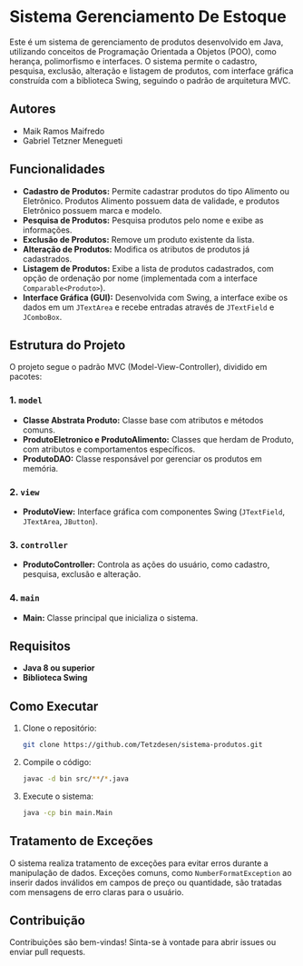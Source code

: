 # Sistema Gerenciamento De Estoque

Este é um sistema de gerenciamento de produtos desenvolvido em Java, utilizando conceitos de Programação Orientada a Objetos (POO), como herança, polimorfismo e interfaces. O sistema permite o cadastro, pesquisa, exclusão, alteração e listagem de produtos, com interface gráfica construída com a biblioteca Swing, seguindo o padrão de arquitetura MVC.

## Autores

 - Maik Ramos Maifredo
 - Gabriel Tetzner Menegueti

## Funcionalidades

- **Cadastro de Produtos:** Permite cadastrar produtos do tipo Alimento ou Eletrônico. Produtos Alimento possuem data de validade, e produtos Eletrônico possuem marca e modelo.
- **Pesquisa de Produtos:** Pesquisa produtos pelo nome e exibe as informações.
- **Exclusão de Produtos:** Remove um produto existente da lista.
- **Alteração de Produtos:** Modifica os atributos de produtos já cadastrados.
- **Listagem de Produtos:** Exibe a lista de produtos cadastrados, com opção de ordenação por nome (implementada com a interface `Comparable<Produto>`).
- **Interface Gráfica (GUI):** Desenvolvida com Swing, a interface exibe os dados em um `JTextArea` e recebe entradas através de `JTextField` e `JComboBox`.

## Estrutura do Projeto

O projeto segue o padrão MVC (Model-View-Controller), dividido em pacotes:

### 1. `model`
- **Classe Abstrata Produto:** Classe base com atributos e métodos comuns.
- **ProdutoEletronico e ProdutoAlimento:** Classes que herdam de Produto, com atributos e comportamentos específicos.
- **ProdutoDAO:** Classe responsável por gerenciar os produtos em memória.

### 2. `view`
- **ProdutoView:** Interface gráfica com componentes Swing (`JTextField`, `JTextArea`, `JButton`).

### 3. `controller`
- **ProdutoController:** Controla as ações do usuário, como cadastro, pesquisa, exclusão e alteração.

### 4. `main`
- **Main:** Classe principal que inicializa o sistema.

## Requisitos

- **Java 8 ou superior**
- **Biblioteca Swing**

## Como Executar

1. Clone o repositório:
   ```bash
   git clone https://github.com/Tetzdesen/sistema-produtos.git
   ```
2. Compile o código:
   ```bash
   javac -d bin src/**/*.java
   ```
3. Execute o sistema:
   ```bash
   java -cp bin main.Main
   ```

## Tratamento de Exceções

O sistema realiza tratamento de exceções para evitar erros durante a manipulação de dados. Exceções comuns, como `NumberFormatException` ao inserir dados inválidos em campos de preço ou quantidade, são tratadas com mensagens de erro claras para o usuário.

## Contribuição

Contribuições são bem-vindas! Sinta-se à vontade para abrir issues ou enviar pull requests.

